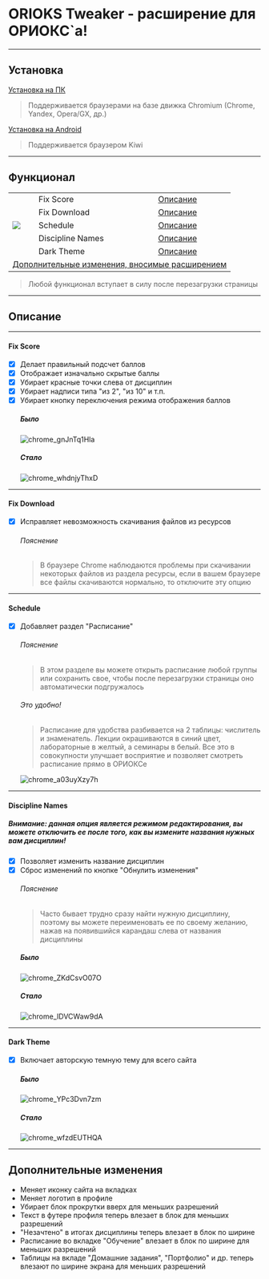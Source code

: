 # ORIOKS Tweaker - расширение для ОРИОКС`а!
***
## Установка
[Установка на ПК](README_PC.md)
> Поддерживается браузерами
> на базе движка Chromium
> (Chrome, Yandex, Opera/GX, др.)

[Установка на Android](README_MOBILE.md)
> Поддерживается браузером Kiwi

***
## Функционал
<table>
<tr>
 <td rowspan="5"><img src="https://user-images.githubusercontent.com/47709593/167301868-d801cc92-4b96-4d18-ad79-a9b90b1f7919.png"></td>
 <td>Fix Score</td>
 <td><a href="#fixscore">Описание</td>
</tr>
<tr>
 <td>Fix Download</td>
 <td><a href="#fixdownload">Описание</a></td>
</tr>
<tr> 
 <td>Schedule</td>
 <td><a href="#schedule">Описание</a></td>
</tr> 
<tr>
 <td>Discipline Names</td>
 <td><a href="#disciplinenames">Описание</a></td>
</tr>
<tr> 
 <td>Dark Theme</td>
 <td><a href="#darktheme">Описание</td>
</tr>
<tr>
 <td style="text-align:center;" colspan="3"><a href="#more">Дополнительные изменения, вносимые расширением</a></td>
</tr>
</table>

 > Любой функционал вступает
 > в силу после перезагрузки страницы
***
## Описание
***
<a id="fixscore"></a>
#### Fix Score
- [x] Делает правильный подсчет баллов
- [x] Отображает изначально скрытые баллы
- [x] Убирает красные точки слева от дисциплин
- [x] Убирает надписи типа "из 2", "из 10" и т.п.
- [x] Убирает кнопку переключения режима отображения баллов
    ##### Было
    ![chrome_gnJnTq1Hla](https://user-images.githubusercontent.com/47709593/155848859-49e98582-2920-4e82-9de8-3b596f808c31.png)
    ##### Стало
    ![chrome_whdnjyThxD](https://user-images.githubusercontent.com/47709593/155848900-df2d7942-2b84-4012-963f-5e03f8609dca.png)
***
<a id="fixdownload"></a>
#### Fix Download
- [x] Исправляет невозможность скачивания файлов из ресурсов
    ###### Пояснение
    > В браузере Chrome наблюдаются проблемы при скачивании некоторых файлов из раздела ресурсы, если в вашем браузере все файлы скачиваются нормально, то отключите эту опцию
***
<a id="schedule"></a>
#### Schedule
- [x] Добавляет раздел "Расписание"
    ###### Пояснение
    > В этом разделе вы можете открыть расписание любой группы или сохранить свое, чтобы после перезагрузки страницы оно автоматически подгружалось
    ###### Это удобно!
    > Расписание для удобства разбивается на 2 таблицы: числитель и знаменатель. Лекции окрашиваются в синий цвет, лабораторные в желтый, а семинары в белый. Все это в совокупности улучшает восприятие и позволяет смотреть расписание прямо в ОРИОКСе

    ![chrome_a03uyXzy7h](https://user-images.githubusercontent.com/47709593/167303775-1e28f6ee-0d89-4f2b-bfa1-c88a29f98e43.png)
***
<a id="disciplinenames"></a>
#### Discipline Names
##### Внимание: данная опция является режимом редактирования, вы можете отключить ее после того, как вы измените названия нужных вам дисциплин!
- [x] Позволяет изменить название дисциплин
- [x] Сброс изменений по кнопке "Обнулить изменения"
    ###### Пояснение
    > Часто бывает трудно сразу найти нужную дисциплину, поэтому вы можете переименовать ее по своему желанию, нажав на появившийся карандаш слева от названия дисциплины
    ##### Было
    ![chrome_ZKdCsvO07O](https://user-images.githubusercontent.com/47709593/155850141-1d5fea68-9278-4b6e-8898-6bb37dd55f73.png)
    ##### Стало
    ![chrome_IDVCWaw9dA](https://user-images.githubusercontent.com/47709593/155850208-547689e6-8d29-4406-96fe-cea94cb0372e.png)
***
<a id="darktheme"></a>
#### Dark Theme
- [x] Включает авторскую темную тему для всего сайта
    ##### Было
    ![chrome_YPc3Dvn7zm](https://user-images.githubusercontent.com/47709593/166122621-e3e8981b-dbe2-4cfd-8c69-88e77dc36291.png)
    ##### Стало
    ![chrome_wfzdEUTHQA](https://user-images.githubusercontent.com/47709593/166122624-994c37c5-c766-4986-8579-3e3eed472ac8.png)
***
<a id="more"></a>
## Дополнительные изменения
- Меняет иконку сайта на вкладках
- Меняет логотип в профиле
- Убирает блок прокрутки вверх для меньших разрешений
- Текст в футере профиля теперь влезает в блок для меньших разрешений
- "Незачтено" в итогах дисциплины теперь влезает в блок по ширине
- Расписание во вкладке "Обучение" влезает в блок по ширине для меньших разрешений
- Таблицы на вкладе "Домашние задания", "Портфолио" и др. теперь влезают по ширине экрана для меньших разрешений
